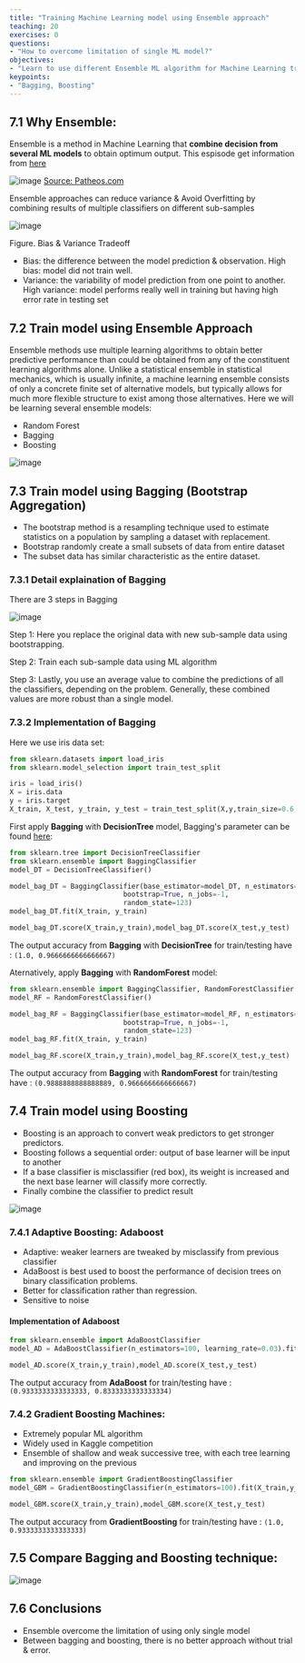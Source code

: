 ```yaml
---
title: "Training Machine Learning model using Ensemble approach"
teaching: 20
exercises: 0
questions:
- "How to overcome limitation of single ML model?"
objectives:
- "Learn to use different Ensemble ML algorithm for Machine Learning training"
keypoints:
- "Bagging, Boosting"
---
```

## 7.1 Why Ensemble:
Ensemble is a method in Machine Learning that **combine decision from several ML models** to obtain optimum output.
This espisode get information from [here](https://www.pluralsight.com/guides/ensemble-methods:-bagging-versus-boosting)

![image](https://user-images.githubusercontent.com/43855029/115078334-7b5b5700-9ecd-11eb-93fb-c3f69e740a5c.png)
[Source: Patheos.com](https://www.patheos.com/blogs/driventoabstraction/2018/07/blind-men-elephant-folklore-knowledge/)

Ensemble approaches can reduce variance & Avoid Overfitting by combining results of multiple classifiers on different sub-samples

![image](https://user-images.githubusercontent.com/43855029/114235479-417ad580-994e-11eb-806b-2f73996f864d.png)

Figure. Bias & Variance Tradeoff

- Bias: the difference between the model prediction & observation. High bias: model did not train well.
- Variance: the variability of model prediction from one point to another. High variance: model performs really well in training but having high error rate in testing set


## 7.2 Train model using Ensemble Approach
Ensemble methods use multiple learning algorithms to obtain better predictive performance than could be obtained from any of the constituent learning algorithms alone.
Unlike a statistical ensemble in statistical mechanics, which is usually infinite, a machine learning ensemble consists of only a concrete finite set of alternative models, but typically allows for much more flexible structure to exist among those alternatives.
Here we will be learning several ensemble models:
- Random Forest
- Bagging
- Boosting 

![image](https://user-images.githubusercontent.com/43855029/115079289-f6713d00-9ece-11eb-90cb-7084e8d7a536.png)


## 7.3 Train model using Bagging (Bootstrap Aggregation)
- The bootstrap method is a resampling technique used to estimate statistics on a population by sampling a dataset with replacement.
- Bootstrap randomly create a small subsets of data from entire dataset
- The subset data has similar characteristic as the entire dataset.

### 7.3.1 Detail explaination of Bagging
There are 3 steps in Bagging

![image](https://user-images.githubusercontent.com/43855029/115079407-202a6400-9ecf-11eb-9c9c-7f3a0bbf1c28.png)

Step 1: Here you replace the original data with new sub-sample data using bootstrapping.

Step 2: Train each sub-sample data using ML algorithm

Step 3: Lastly, you use an average value to combine the predictions of all the classifiers, depending on the problem. Generally, these combined values are more robust than a single model.

### 7.3.2 Implementation of Bagging
Here we use iris data set:
```python
from sklearn.datasets import load_iris
from sklearn.model_selection import train_test_split

iris = load_iris()
X = iris.data
y = iris.target
X_train, X_test, y_train, y_test = train_test_split(X,y,train_size=0.6, random_state = 123)
```
First apply **Bagging** with **DecisionTree** model, Bagging's parameter can be found [here](https://scikit-learn.org/stable/modules/generated/sklearn.ensemble.BaggingClassifier.html):
```python
from sklearn.tree import DecisionTreeClassifier
from sklearn.ensemble import BaggingClassifier
model_DT = DecisionTreeClassifier()

model_bag_DT = BaggingClassifier(base_estimator=model_DT, n_estimators=100,
                            bootstrap=True, n_jobs=-1,
                            random_state=123)
model_bag_DT.fit(X_train, y_train)

model_bag_DT.score(X_train,y_train),model_bag_DT.score(X_test,y_test)
```
The output accuracy from **Bagging** with **DecisionTree** for train/testing have : `(1.0, 0.9666666666666667)`

Aternatively, apply **Bagging** with **RandomForest** model:
```python
from sklearn.ensemble import BaggingClassifier, RandomForestClassifier
model_RF = RandomForestClassifier()

model_bag_RF = BaggingClassifier(base_estimator=model_RF, n_estimators=100,
                            bootstrap=True, n_jobs=-1,
                            random_state=123)
model_bag_RF.fit(X_train, y_train)

model_bag_RF.score(X_train,y_train),model_bag_RF.score(X_test,y_test)
```
The output accuracy from **Bagging** with **RandomForest**  for train/testing have : `(0.9888888888888889, 0.9666666666666667)`

## 7.4 Train model using Boosting
- Boosting is an approach to convert weak predictors to get stronger predictors.
- Boosting follows a sequential order: output of base learner will be input to another
- If a base classifier is misclassifier (red box), its weight is increased and the next base learner will classify more correctly.
- Finally combine the classifier to predict result

![image](https://user-images.githubusercontent.com/43855029/115079476-39331500-9ecf-11eb-9af5-cb3cb2948cf0.png)


### 7.4.1 Adaptive Boosting: Adaboost
- Adaptive: weaker learners are tweaked by misclassify from previous classifier
- AdaBoost is best used to boost the performance of decision trees on binary classification problems.
- Better for classification rather than regression.
- Sensitive to noise

#### Implementation of Adaboost
```python
from sklearn.ensemble import AdaBoostClassifier
model_AD = AdaBoostClassifier(n_estimators=100, learning_rate=0.03).fit(X_train, y_train)

model_AD.score(X_train,y_train),model_AD.score(X_test,y_test)
```
The output accuracy from **AdaBoost**  for train/testing have : `(0.9333333333333333, 0.8333333333333334)`

### 7.4.2 Gradient Boosting Machines: 
- Extremely popular ML algorithm
- Widely used in Kaggle competition
- Ensemble of shallow and weak successive tree, with each tree learning and improving on the previous

```python
from sklearn.ensemble import GradientBoostingClassifier
model_GBM = GradientBoostingClassifier(n_estimators=100).fit(X_train,y_train)

model_GBM.score(X_train,y_train),model_GBM.score(X_test,y_test)
```
The output accuracy from **GradientBoosting**  for train/testing have : `(1.0, 0.9333333333333333)`

## 7.5 Compare Bagging and Boosting technique:
![image](https://user-images.githubusercontent.com/43855029/115079914-e443ce80-9ecf-11eb-8b19-622abbfe026c.png)

## 7.6 Conclusions
- Ensemble overcome the limitation of using only single model
- Between bagging and boosting, there is no better approach without trial & error.

